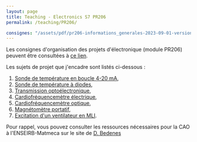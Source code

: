 ```yaml
---
layout: page
title: Teaching - Electronics S7 PR206
permalink: /teaching/PR206/

consignes: "/assets/pdf/pr206-informations_generales-2023-09-01-version_eleves.pdf"
---
```


Les consignes d'organisation des projets d'électronique (module PR206) peuvent être consultées à [ce lien](/assets/pdf/pr206-informations_generales-2023-09-01-version_eleves.pdf).

Les sujets de projet que j'encadre sont listés ci-dessous : 
1. [Sonde de température en boucle 4-20 mA](/assets/pdf/pr206-sujet_boucle_courant.pdf),
2. [Sonde de température à diodes](/assets/pdf/pr206-sujet_temperature_diodes.pdf),
3. [Transmission optoélectronique](/assets/pdf/pr206-sujet_transmission_optoelectronique_v3.pdf),
4. [Cardiofréquencemètre électrique](/assets/pdf/pr206-sujet_cardiofrequencemetre_electrique_v3.pdf),
5. [Cardiofréquencemètre optique](/assets/pdf/pr206-sujet_cardiofrequencemetre_optique_v3.pdf),
6. [Magnétomètre portatif](/assets/pdf/pr206-sujet_magnetometre_portatif_v3.pdf),
7. [Excitation d'un ventilateur en MLI](/assets/pdf/pr206-sujet_mli_ventilateur_v3.pdf).

Pour rappel, vous pouvez consulter les ressources nécessaires pour la CAO à l'ENSEIRB-Matmeca sur le site de [D. Bedenes](http://bedenes.vvv.enseirb-matmeca.fr/)


